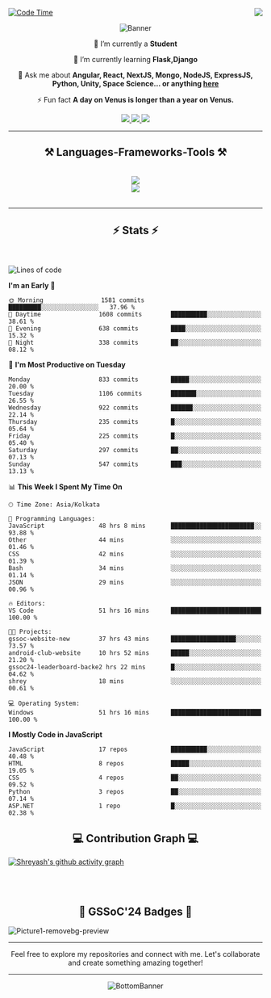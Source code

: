 <div>
 
<img align="right" src="https://visitor-badge.laobi.icu/badge?page_id=shreyash3087.shreyash3087" />

 [![Code Time](https://wakatime.com/badge/user/cd5f70df-e644-46f4-a03b-e1ce78615131.svg)](https://wakatime.com/@cd5f70df-e644-46f4-a03b-e1ce78615131)
 
</div>


<div align="center">
 
![Banner](https://github.com/user-attachments/assets/fe33d289-b057-4d85-ad76-3103802aa9e1)

</div>


<div align="center">
 
 🔭 I’m currently a **Student** 
 
 🌱 I’m currently learning **Flask,Django**

💬 Ask me about **Angular, React, NextJS, Mongo, NodeJS, ExpressJS, Python, Unity, Space Science... or anything [here](https://github.com/shreyash3087/shreyash3087/issues)**

⚡ Fun fact **A day on Venus is longer than a year on Venus.**

</div>
 
<div align="center"> 
  <a href="mailto:shreyash3087@gmail.com">
    <img src="https://img.shields.io/badge/Gmail-333333?style=for-the-badge&logo=gmail&logoColor=red" />
  </a>
  <a href="https://www.linkedin.com/in/shreyash-srivastava-1a1161280" target="_blank">
    <img src="https://img.shields.io/badge/LinkedIn-0077B5?style=for-the-badge&logo=linkedin&logoColor=white" target="_blank" />
  </a>
  <a href="https://github.com/shreyash3087" target="_blank">
     <img src="https://img.shields.io/badge/Github-FF5722?style=for-the-badge&logo=github&logoColor=white" target="_blank" />
  </a>
</div>
<hr/>
 
<h2 align="center">⚒️ Languages-Frameworks-Tools ⚒️</h2>
<br/>
<div align="center">
    <img src="https://skillicons.dev/icons?i=react,bootstrap,html,css,vscode,github,figma,cpp,vercel,netlify" /><br>
    <img src="https://skillicons.dev/icons?i=tailwind,git,nodejs,python,javascript,typescript,express,firebase,mongodb,nextjs,unity,azure,blender" /><br>
</div>

<br/>
<hr/>

<h2 align="center">⚡ Stats ⚡</h2>

<br>
<div>
 
 
<!--START_SECTION:waka-->
![Lines of code](https://img.shields.io/badge/From%20Hello%20World%20I%27ve%20Written-1.1%20million%20lines%20of%20code-blue)

**I'm an Early 🐤** 

```text
🌞 Morning                1581 commits        █████████░░░░░░░░░░░░░░░░   37.96 % 
🌆 Daytime                1608 commits        ██████████░░░░░░░░░░░░░░░   38.61 % 
🌃 Evening                638 commits         ████░░░░░░░░░░░░░░░░░░░░░   15.32 % 
🌙 Night                  338 commits         ██░░░░░░░░░░░░░░░░░░░░░░░   08.12 % 
```
📅 **I'm Most Productive on Tuesday** 

```text
Monday                   833 commits         █████░░░░░░░░░░░░░░░░░░░░   20.00 % 
Tuesday                  1106 commits        ███████░░░░░░░░░░░░░░░░░░   26.55 % 
Wednesday                922 commits         ██████░░░░░░░░░░░░░░░░░░░   22.14 % 
Thursday                 235 commits         █░░░░░░░░░░░░░░░░░░░░░░░░   05.64 % 
Friday                   225 commits         █░░░░░░░░░░░░░░░░░░░░░░░░   05.40 % 
Saturday                 297 commits         ██░░░░░░░░░░░░░░░░░░░░░░░   07.13 % 
Sunday                   547 commits         ███░░░░░░░░░░░░░░░░░░░░░░   13.13 % 
```


📊 **This Week I Spent My Time On** 

```text
🕑︎ Time Zone: Asia/Kolkata

💬 Programming Languages: 
JavaScript               48 hrs 8 mins       ███████████████████████░░   93.88 % 
Other                    44 mins             ░░░░░░░░░░░░░░░░░░░░░░░░░   01.46 % 
CSS                      42 mins             ░░░░░░░░░░░░░░░░░░░░░░░░░   01.39 % 
Bash                     34 mins             ░░░░░░░░░░░░░░░░░░░░░░░░░   01.14 % 
JSON                     29 mins             ░░░░░░░░░░░░░░░░░░░░░░░░░   00.96 % 

🔥 Editors: 
VS Code                  51 hrs 16 mins      █████████████████████████   100.00 % 

🐱‍💻 Projects: 
gssoc-website-new        37 hrs 43 mins      ██████████████████░░░░░░░   73.57 % 
android-club-website     10 hrs 52 mins      █████░░░░░░░░░░░░░░░░░░░░   21.20 % 
gssoc24-leaderboard-backe2 hrs 22 mins       █░░░░░░░░░░░░░░░░░░░░░░░░   04.62 % 
shrey                    18 mins             ░░░░░░░░░░░░░░░░░░░░░░░░░   00.61 % 

💻 Operating System: 
Windows                  51 hrs 16 mins      █████████████████████████   100.00 % 
```

**I Mostly Code in JavaScript** 

```text
JavaScript               17 repos            ██████████░░░░░░░░░░░░░░░   40.48 % 
HTML                     8 repos             █████░░░░░░░░░░░░░░░░░░░░   19.05 % 
CSS                      4 repos             ██░░░░░░░░░░░░░░░░░░░░░░░   09.52 % 
Python                   3 repos             ██░░░░░░░░░░░░░░░░░░░░░░░   07.14 % 
ASP.NET                  1 repo              █░░░░░░░░░░░░░░░░░░░░░░░░   02.38 % 
```




<!--END_SECTION:waka-->

</div>

<div>
  <div align="center" ><h2 align="center">💻 Contribution Graph 💻</h2></div>
 
  [![Shreyash's github activity graph](https://github-readme-activity-graph.vercel.app/graph?username=shreyash3087&hide_border=true&theme=github)](https://github.com/ashutosh00710/github-readme-activity-graph)
 
</div>

<br/><br/>

<h2 align="center">🔰 GSSoC'24 Badges 🔰</h2>

![Picture1-removebg-preview](https://github.com/user-attachments/assets/4ece96a5-043a-44df-b51b-40738d3603ff)

<div align="center"> 
  <hr/>
  Feel free to explore my repositories and connect with me. Let's collaborate and create something amazing together!
  <hr/>
</div>

<div align="center">
 
![BottomBanner](https://github.com/user-attachments/assets/7afe064f-9b9f-401d-bec1-35c8625bb3dc)

</div>

